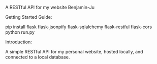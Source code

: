 A RESTful API for my website Benjamin-Ju

Getting Started Guide:

pip install flask flask-jsonpify flask-sqlalchemy flask-restful flask-cors
python run.py

Introduction:

A simple RESTful API for my personal website, hosted locally, and
connected to a local database.
